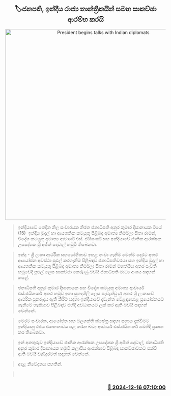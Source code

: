 <p align='center'><b><h2 align='center' title='President begins talks with Indian diplomats'>🏷ජනපති, ඉන්දීය රාජ්‍ය තාන්ත්‍රිකයින් සමඟ සාකච්ඡා ආරම්භ කරයි</h2></b></p>
<p align='center'><img src='https://helakuru.sgp1.cdn.digitaloceanspaces.com/esana/images/lib/anura-president-india-visit-day1.jpg' width='600' alt='President begins talks with Indian diplomats'></p>

> ඉන්දියාවේ තෙදින නිල සංචාරයක නිරත ජනාධිපති අනුර කුමාර දිසානායක ඊයේ (15)  ඉන්දීය මුදල් හා ආයතනික කටයුතු පිළිබඳ අමාත්‍ය නිර්මලා සීතා රාමන්, විදේශ කටයුතු අමාත්‍ය ආචාර්ය එස්. ජයිශංකර් සහ ඉන්දියාවේ ජාතික ආරක්ෂක උපදේශක ශ්‍රී අජිත් දොවාල් හමුවී තිබෙනවා.

> ඉන්දු - ශ්‍රී ලංකා ආර්ථික සහයෝගීතාව ඉහළ නංවා ගැනීම මෙන්ම දෙරට අතර ආයෝජන අවස්ථා පුළුල් කරගැනීම පිළිබඳව ජනාධිපතිවරයා සහ ඉන්දීය මුදල් හා ආයතනික කටයුතු පිළිබඳ අමාත්‍ය නිර්මලා සීතා රාමන් මහත්මිය අතර පැවති හමුවේදී පුළුල් ලෙස සාකච්ඡා කෙරුණු බවයි ජනාධිපති මාධ්‍ය අංශය සඳහන් කළේ.

> ජනාධිපති අනුර කුමාර දිසානායක සහ විදේශ කටයුතු අමාත්‍ය ආචාර්ය එස්.ජයිශංකර් අතර හමුව ඉතා සුහදශීලි ලෙස පැවැත්වුණු අතර ශ්‍රී ලංකාවේ ආර්ථික පුනරුදය ඇති කිරීම සඳහා ඉන්දියාවේ දැවැන්ත වෙළඳපොළ ප්‍රයෝජනයට ගැනීමේ හැකියාව පිළිබඳව එහිදී අවධානයට ලක් කර ඇති බවයි සඳහන් වෙන්නේ.

> මෙරට සංචාරක, ආයෝජන සහ බලශක්ති ක්ෂේත්‍ර සඳහා සහාය දැක්වීමට ඉන්දියානු රජය එකඟතාවය පළ කරන බවද ආචාර්ය එස්.ජයිශංකර් මෙහිදී ප්‍රකාශ කර තිබෙනවා.

> ඉන් අනතුරුව ඉන්දියාවේ ජාතික ආරක්ෂක උපදේශක ශ්‍රී අජිත් දොවාල්‍, ජනාධිපති අනුර කුමාර දිසානායක හමුවී කලාපීය ආරක්ෂාව පිළිබඳ සාකච්ඡාවකට එක්වී ඇති බවයි වැඩිදුරටත් සඳහන් වෙන්නේ.

> අදාළ නිවේදනය පහතින්. 

>  



<h3 align='right'><a href='https://www.helakuru.lk/esana/p/105917/'>📅 2024-12-16 07:10:00</a></h3>
